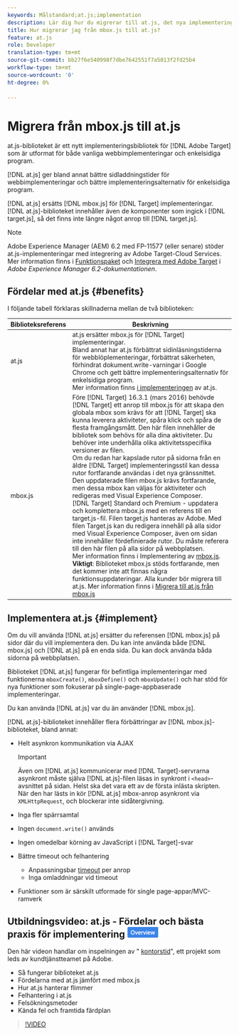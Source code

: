 ```yaml
---
keywords: Målstandard;at.js;implementation
description: Lär dig hur du migrerar till at.js, det nya implementeringsbiblioteket för Adobe Target som är utformat för både vanliga webbimplementeringar och Single Page-program (SPA).
title: Hur migrerar jag från mbox.js till at.js?
feature: at.js
role: Developer
translation-type: tm+mt
source-git-commit: bb27f6e540998f7dbe7642551f7a5013f2fd25b4
workflow-type: tm+mt
source-wordcount: '0'
ht-degree: 0%

---
```



# Migrera från mbox.js till at.js

at.js-biblioteket är ett nytt implementeringsbibliotek för [!DNL Adobe Target] som är utformat för både vanliga webbimplementeringar och enkelsidiga program.

[!DNL at.js] ger bland annat bättre sidladdningstider för webbimplementeringar och bättre implementeringsalternativ för enkelsidiga program.

[!DNL at.js] ersätts  [!DNL mbox.js] för  [!DNL Target] implementeringar. [!DNL at.js]-biblioteket innehåller även de komponenter som ingick i [!DNL target.js], så det finns inte längre något anrop till [!DNL target.js].

>[!NOTE]
>
>Adobe Experience Manager (AEM) 6.2 med FP-11577 (eller senare) stöder at.js-implementeringar med integrering av Adobe Target-Cloud Services. Mer information finns i [Funktionspaket](https://docs.adobe.com/docs/en/aem/6-2/release-notes/feature-packs.html) och [Integrera med Adobe Target](https://docs.adobe.com/docs/en/aem/6-2/administer/integration/marketing-cloud/target.html) i *Adobe Experience Manager 6.2-dokumentationen*.

## Fördelar med at.js {#benefits}

I följande tabell förklaras skillnaderna mellan de två biblioteken:

| Biblioteksreferens | Beskrivning |
|--- |--- |
| at.js | at.js ersätter mbox.js för [!DNL Target] implementeringar.<br>Bland annat har at.js förbättrat sidinläsningstiderna för webblöplementeringar, förbättrat säkerheten, förhindrat dokument.write-varningar i Google Chrome och gett bättre implementeringsalternativ för enkelsidiga program.<br>Mer information finns  [i implementeringen](#implement) av at.js. |
| mbox.js | Före [!DNL Target] 16.3.1 (mars 2016) behövde [!DNL Target] ett anrop till mbox.js för att skapa den globala mbox som krävs för att [!DNL Target] ska kunna leverera aktiviteter, spåra klick och spåra de flesta framgångsmått. Den här filen innehåller de bibliotek som behövs för alla dina aktiviteter. Du behöver inte underhålla olika aktivitetsspecifika versioner av filen.<br>Om du redan har kapslade rutor på sidorna från en äldre  [!DNL Target] implementeringsstil kan dessa rutor fortfarande användas i det nya gränssnittet. Den uppdaterade filen mbox.js krävs fortfarande, men dessa mbox kan väljas för aktiviteter och redigeras med Visual Experience Composer.<br>[!DNL Target] Standard och Premium - uppdatera och komplettera mbox.js med en referens till en target.js-fil. Filen target.js hanteras av Adobe. Med filen Target.js kan du redigera innehåll på alla sidor med Visual Experience Composer, även om sidan inte innehåller fördefinierade rutor. Du måste referera till den här filen på alla sidor på webbplatsen.<br>Mer information finns i Implementering av  [mbox.js](/help/c-implementing-target/c-implementing-target-for-client-side-web/t-mbox-download/mbox-download.md).<br>**Viktigt**: Biblioteket mbox.js stöds fortfarande, men det kommer inte att finnas några funktionsuppdateringar. Alla kunder bör migrera till at.js. Mer information finns i [Migrera till at.js från mbox.js](/help/c-implementing-target/c-implementing-target-for-client-side-web/t-mbox-download/c-target-atjs-implementation/target-migrate-atjs.md) |

## Implementera at.js {#implement}

Om du vill använda [!DNL at.js] ersätter du referensen [!DNL mbox.js] på sidor där du vill implementera den. Du kan inte använda både [!DNL mbox.js] och [!DNL at.js] på en enda sida. Du kan dock använda båda sidorna på webbplatsen.

Biblioteket [!DNL at.js] fungerar för befintliga implementeringar med funktionerna `mboxCreate()`, `mboxDefine()` och `mboxUpdate()` och har stöd för nya funktioner som fokuserar på single-page-appbaserade implementeringar.

Du kan använda [!DNL at.js] var du än använder [!DNL mbox.js].

[!DNL at.js]-biblioteket innehåller flera förbättringar av [!DNL mbox.js]-biblioteket, bland annat:

* Helt asynkron kommunikation via AJAX

   >[!IMPORTANT]
   >
   >Även om [!DNL at.js] kommunicerar med [!DNL Target]-servrarna asynkront måste själva [!DNL at.js]-filen läsas in synkront i `<head>`-avsnittet på sidan. Helst ska det vara ett av de första inlästa skripten. När den har lästs in kör [!DNL at.js] mbox-anrop asynkront via `XMLHttpRequest`, och blockerar inte sidåtergivning.

* Inga fler spärrsamtal
* Ingen `document.write()` används
* Ingen omedelbar körning av JavaScript i [!DNL Target]-svar
* Bättre timeout och felhantering

   * Anpassningsbar [timeout](/help/c-implementing-target/c-implementing-target-for-client-side-web/targetgobalsettings.md) per anrop
   * Inga omladdningar vid timeout

* Funktioner som är särskilt utformade för single page-appar/MVC-ramverk

## Utbildningsvideo: at.js - Fördelar och bästa praxis för implementering ![Översikt](/help/assets/overview.png)

Den här videon handlar om inspelningen av &quot; [kontorstid](/help/cmp-resources-and-contact-information.md)&quot;, ett projekt som leds av kundtjänstteamet på Adobe.

* Så fungerar biblioteket at.js
* Fördelarna med at.js jämfört med mbox.js
* Hur at.js hanterar flimmer
* Felhantering i at.js
* Felsökningsmetoder
* Kända fel och framtida färdplan

>[!VIDEO](https://video.tv.adobe.com/v/22223/)
